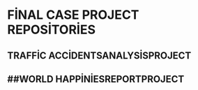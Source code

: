 # FİNAL CASE PROJECT REPOSİTORİES

## TRAFFİC ACCİDENTSANALYSİSPROJECT


##WORLD HAPPİNİESREPORTPROJECT
--
